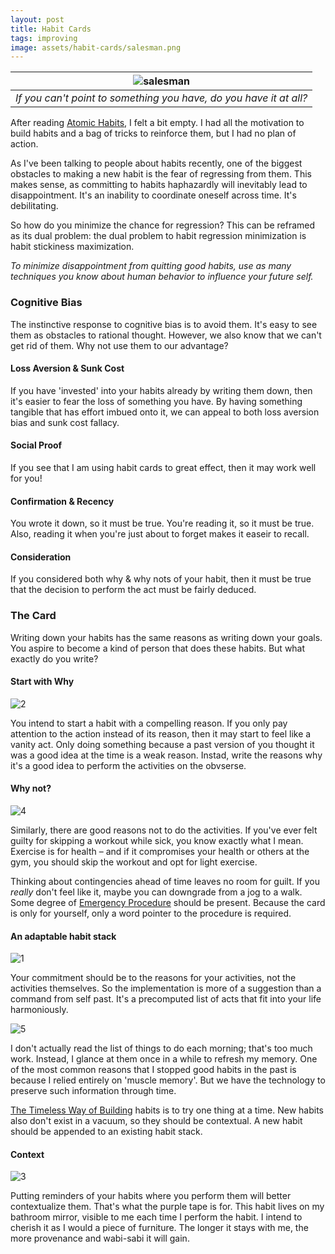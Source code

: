 ```yaml
---
layout: post
title: Habit Cards
tags: improving
image: assets/habit-cards/salesman.png
---
```


| ![salesman](assets/habit-cards/salesman.png) |
|:--:| 
| _If you can't point to something you have, do you have it at all?_ |

After reading [Atomic Habits](/atomic-habits), I felt a bit empty. I had all the motivation to build habits and a bag of tricks to reinforce them, but I had no plan of action. 

As I've been talking to people about habits recently, one of the biggest obstacles to making a new habit is the fear of regressing from them. This makes sense, as committing to habits haphazardly will inevitably lead to disappointment. It's an inability to coordinate oneself across time. It's debilitating.

So how do you minimize the chance for regression? This can be reframed as its dual problem: the dual problem to habit regression minimization is habit stickiness maximization.

_To minimize disappointment from quitting good habits, use as many techniques you know about human behavior to influence your future self._

### Cognitive Bias

The instinctive response to cognitive bias is to avoid them. It's easy to see them as obstacles to rational thought. However, we also know that we can't get rid of them. Why not use them to our advantage? 

#### Loss Aversion & Sunk Cost

If you have 'invested' into your habits already by writing them down, then it's easier to fear the loss of something you have. By having something tangible that has effort imbued onto it, we can appeal to both loss aversion bias and sunk cost fallacy.

#### Social Proof

If you see that I am using habit cards to great effect, then it may work well for you!

#### Confirmation & Recency

You wrote it down, so it must be true. You're reading it, so it must be true. Also, reading it when you're just about to forget makes it easeir to recall.

#### Consideration 

If you considered both why & why nots of your habit, then it must be true that the decision to perform the act must be fairly deduced.

### The Card

Writing down your habits has the same reasons as writing down your goals. You aspire to become a kind of person that does these habits. But what exactly do you write?

#### Start with Why

![2](assets/habit-cards/2.jpeg)

You intend to start a habit with a compelling reason. If you only pay attention to the action instead of its reason, then it may start to feel like a vanity act. Only doing something because a past version of you thought it was a good idea at the time is a weak reason. Instad, write the reasons why it's a good idea to perform the activities on the obvserse. 

#### Why not?

![4](assets/habit-cards/4.jpeg)

Similarly, there are good reasons not to do the activities. If you've ever felt guilty for skipping a workout while sick, you know exactly what I mean. Exercise is for health – and if it compromises your health or others at the gym, you should skip the workout and opt for light exercise. 

Thinking about contingencies ahead of time leaves no room for guilt. If you _really_ don't feel like it, maybe you can downgrade from a jog to a walk. Some degree of [Emergency Procedure](https://sites.google.com/a/scrumplop.org/published-patterns/product-organization-pattern-language/emergency-procedure) should be present. Because the card is only for yourself, only a word pointer to the procedure is required. 

#### An adaptable habit stack

![1](assets/habit-cards/1.jpeg)

Your commitment should be to the reasons for your activities, not the activities themselves. So the implementation is more of a suggestion than a command from self past. It's a precomputed list of acts that fit into your life harmoniously. 

![5](assets/habit-cards/5.jpeg)

I don't actually read the list of things to do each morning; that's too much work. Instead, I glance at them once in a while to refresh my memory. One of the most common reasons that I stopped good habits in the past is because I relied entirely on 'muscle memory'. But we have the technology to preserve such information through time.

[The Timeless Way of Building](https://www.june.kim/timeless-way-of-building) habits is to try one thing at a time. New habits also don't exist in a vacuum, so they should be contextual. A new habit should be appended to an existing habit stack. 

#### Context

![3](assets/habit-cards/3.jpeg)

Putting reminders of your habits where you perform them will better contextualize them. That's what the purple tape is for. This habit lives on my bathroom mirror, visible to me each time I perform the habit. I intend to cherish it as I would a piece of furniture. The longer it stays with me, the more provenance and wabi-sabi it will gain.

